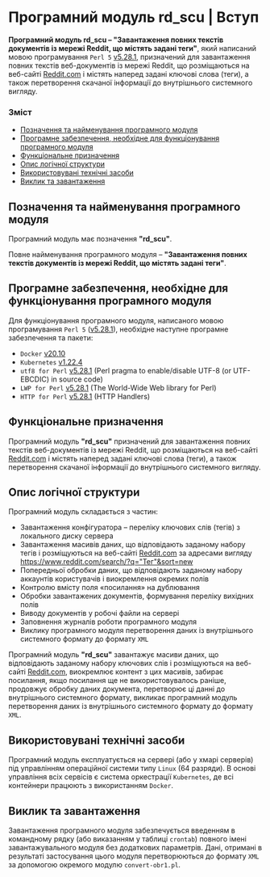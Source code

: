 # Програмний модуль rd_scu | Вступ

**Програмний модуль rd_scu – "Завантаження повних текстів документів із мережі Reddit, що містять задані теги"**, який написаний мовою програмування `Perl 5` [v5.28.1](https://perldoc.perl.org/5.28.1/perl5281delta), призначений для завантаження повних текстів веб-документів із мережі Reddit, що розміщаються на веб-сайті [Reddit.com](https://www.reddit.com/) і містять наперед задані ключові слова (теги), а також перетворення скачаної інформації до внутрішнього системного вигляду.

### Зміст
- [Позначення та найменування програмного модуля](#name)
- [Програмне забезпечення, необхідне для функціонування програмного модуля](#software)
- [Функціональне призначення](#function)
- [Опис логічної структури](#structure)
- [Використовувані технічні засоби](#hardware)
- [Виклик та завантаження](#run)

<a name="name"></a>
<h2>Позначення та найменування програмного модуля</h2>

Програмний модуль має позначення **"rd_scu"**.

Повне найменування програмного модуля – **"Завантаження повних текстів документів із мережі Reddit, що містять задані теги"**.

<a name="software"></a>
<h2>Програмне забезпечення, необхідне для функціонування програмного модуля</h2>

Для функціонування програмного модуля, написаного мовою програмування `Perl 5` ([v5.28.1](https://perldoc.perl.org/5.28.1/perl5281delta)), необхідне наступне програмне забезпечення та пакети:

- `Docker` [v20.10](https://docs.docker.com/engine/release-notes/#version-2010)
- `Kubernetes` [v1.22.4](https://github.com/kubernetes/kubernetes/releases/tag/v1.22.4)
- `utf8 for Perl` [v5.28.1](https://perldoc.perl.org/5.28.1/utf8) (Perl pragma to enable/disable UTF-8 (or UTF-EBCDIC) in source code)
- `LWP for Perl` [v5.28.1](https://perldoc.perl.org/5.28.1/perl5281delta) (The World-Wide Web library for Perl)
- `HTTP for Perl` [v5.28.1](https://perldoc.perl.org/5.28.1/perl5281delta) (HTTP Handlers)

<a name="function"></a>
<h2>Функціональне призначення</h2>

Програмний модуль **"rd_scu"** призначений для завантаження повних текстів веб-документів із мережі Reddit, що розміщаються на веб-сайті [Reddit.com](https://www.reddit.com/) і містять наперед задані ключові слова (теги), а також перетворення скачаної інформації до внутрішнього системного вигляду.

<a name="structure"></a>
<h2>Опис логічної структури</h2>

Програмний модуль складається з частин:
-	Завантаження конфігуратора – переліку ключових слів (тегів) з локального диску сервера
-	Завантаження масивів даних, що відповідають заданому набору тегів і розміщуються на веб-сайті [Reddit.com](https://www.reddit.com/) за адресами вигляду https://www.reddit.com/search/?q="Тег"&sort=new
-	Попередньої обробки даних, що відповідають заданому набору аккаунтів користувачів і виокремлення окремих полів
-	Контролю вмісту поля «посилання» на дублювання
-	Обробки завантажених документів, формування переліку вихідних полів
-	Виводу документів у робочі файли на сервері
-	Заповнення журналів роботи програмного модуля
-	Виклику програмного модуля перетворення даних із внутрішнього системного формату до формату `XML`

Програмний модуль **"rd_scu"** завантажує масиви даних, що відповідають заданому набору ключових слів і розміщуються на веб-сайтi [Reddit.com](https://www.reddit.com/), виокремлює контент з цих  масивів, забирає посилання, якщо посилання ще не використовувалось раніше, продовжує обробку даних документа, перетворює ці данні до внутрішнього системного формату, викликає програмний модуль перетворення даних із внутрішнього системного формату до формату `XML`.

<a name="hardware"></a>
<h2>Використовувані технічні засоби</h2>

Програмний модуль експлуатується на сервері (або у хмарі серверів) під управлінням операційної системи типу `Linux` (64 разряди). В основі управління всіх сервісів є система оркестрації `Kubernetes`, де всі контейнери працюють з використанням `Docker`.

<a name="run"></a>
<h2>Виклик та завантаження</h2>

Завантаження програмного модуля забезпечується введенням в командному рядку (або виказанням у таблиці `crontab`)  повного імені завантажувального модуля без додаткових параметрів. Дані, отримані в результаті застосування цього модуля перетворюються до формату `XML` за допомогою окремого модулю `convert-obr1.pl`.

